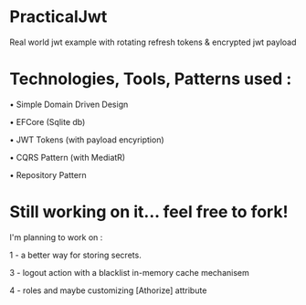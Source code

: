 # PracticalJwt
Real world jwt example with rotating refresh tokens & encrypted jwt payload

# Technologies, Tools, Patterns used :
• Simple Domain Driven Design

• EFCore (Sqlite db)

• JWT Tokens (with payload encyription)

• CQRS Pattern (with MediatR)

• Repository Pattern

# Still working on it... feel free to fork!
I'm planning to work on :

1 - a better way for storing secrets.

3 - logout action with a blacklist in-memory cache mechanisem

4 - roles and maybe customizing [Athorize] attribute




